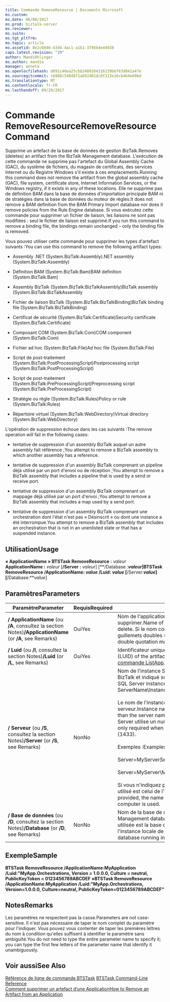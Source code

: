 ```yaml
---
title: Commande RemoveResource | Documents Microsoft
ms.custom: 
ms.date: 06/08/2017
ms.prod: biztalk-server
ms.reviewer: 
ms.suite: 
ms.tgt_pltfrm: 
ms.topic: article
ms.assetid: 8e2c6046-43d4-4ac1-a1b1-3795b4e44038
caps.latest.revision: "29"
author: MandiOhlinger
ms.author: mandia
manager: anneta
ms.openlocfilehash: d091c46ea25cbb2489264316239b6763d841a47e
ms.sourcegitcommit: cb908c540d8f1a692d01dc8f313e16cb4b4e696d
ms.translationtype: MT
ms.contentlocale: fr-FR
ms.lasthandoff: 09/20/2017
---
```

# <a name="removeresource-command"></a><span data-ttu-id="4d25e-102">Commande RemoveResource</span><span class="sxs-lookup"><span data-stu-id="4d25e-102">RemoveResource Command</span></span>
<span data-ttu-id="4d25e-103">Supprime un artefact de la base de données de gestion BizTalk.</span><span class="sxs-lookup"><span data-stu-id="4d25e-103">Removes (deletes) an artifact from the BizTalk Management database.</span></span> <span data-ttu-id="4d25e-104">L'exécution de cette commande ne supprime pas l'artefact du Global Assembly Cache (GAC), du système de fichiers, du magasin de certificats, des services Internet ou du Registre Windows s'il existe à ces emplacements.</span><span class="sxs-lookup"><span data-stu-id="4d25e-104">Running this command does not remove the artifact from the global assembly cache (GAC), file system, certificate store, Internet Information Services, or the Windows registry, if it exists in any of these locations.</span></span> <span data-ttu-id="4d25e-105">Elle ne supprime pas de définition BAM dans la base de données d'importation principale BAM ni de stratégies dans la base de données du moteur de règles.</span><span class="sxs-lookup"><span data-stu-id="4d25e-105">It does not remove a BAM definition from the BAM Primary Import database nor does it remove policies from the Rule Engine database.</span></span> <span data-ttu-id="4d25e-106">Si vous exécutez cette commande pour supprimer un fichier de liaison, les liaisons ne sont pas modifiées : seul le fichier de liaison est supprimé.</span><span class="sxs-lookup"><span data-stu-id="4d25e-106">If you run this command to remove a binding file, the bindings remain unchanged – only the binding file is removed.</span></span>  
  
 <span data-ttu-id="4d25e-107">Vous pouvez utiliser cette commande pour supprimer les types d'artefact suivants :</span><span class="sxs-lookup"><span data-stu-id="4d25e-107">You can use this command to remove the following artifact types:</span></span>  
  
-   <span data-ttu-id="4d25e-108">Assembly .NET (System.BizTalk:Assembly)</span><span class="sxs-lookup"><span data-stu-id="4d25e-108">.NET assembly (System.BizTalk:Assembly)</span></span>  
  
-   <span data-ttu-id="4d25e-109">Définition BAM (System.BizTalk:Bam)</span><span class="sxs-lookup"><span data-stu-id="4d25e-109">BAM definition (System.BizTalk:Bam)</span></span>  
  
-   <span data-ttu-id="4d25e-110">Assembly BizTalk (System.BizTalk:BizTalkAssembly)</span><span class="sxs-lookup"><span data-stu-id="4d25e-110">BizTalk assembly (System.BizTalk:BizTalkAssembly</span></span>  
  
-   <span data-ttu-id="4d25e-111">Fichier de liaison BizTalk (System.BizTalk:BizTalkBinding)</span><span class="sxs-lookup"><span data-stu-id="4d25e-111">BizTalk binding file (System.BizTalk:BizTalkBinding)</span></span>  
  
-   <span data-ttu-id="4d25e-112">Certificat de sécurité (System.BizTalk:Certificate)</span><span class="sxs-lookup"><span data-stu-id="4d25e-112">Security certificate (System.BizTalk:Certificate)</span></span>  
  
-   <span data-ttu-id="4d25e-113">Composant COM (System.BizTalk:Com)</span><span class="sxs-lookup"><span data-stu-id="4d25e-113">COM component (System.BizTalk:Com)</span></span>  
  
-   <span data-ttu-id="4d25e-114">Fichier ad hoc (System.BizTalk:File)</span><span class="sxs-lookup"><span data-stu-id="4d25e-114">Ad hoc file (System.BizTalk:File)</span></span>  
  
-   <span data-ttu-id="4d25e-115">Script de post-traitement (System.BizTalk:PostProcessingScript)</span><span class="sxs-lookup"><span data-stu-id="4d25e-115">Postprocessing script (System.BizTalk:PostProcessingScript)</span></span>  
  
-   <span data-ttu-id="4d25e-116">Script de post-traitement (System.BizTalk:PreProcessingScript)</span><span class="sxs-lookup"><span data-stu-id="4d25e-116">Preprocessing script (System.BizTalk:PreProcessingScript)</span></span>  
  
-   <span data-ttu-id="4d25e-117">Stratégie ou règle (System.BizTalk:Rules)</span><span class="sxs-lookup"><span data-stu-id="4d25e-117">Policy or rule (System.BizTalk:Rules)</span></span>  
  
-   <span data-ttu-id="4d25e-118">Répertoire virtuel (System.BizTalk:WebDirectory)</span><span class="sxs-lookup"><span data-stu-id="4d25e-118">Virtual directory (System.BizTalk:WebDirectory)</span></span>  
  
 <span data-ttu-id="4d25e-119">L'opération de suppression échoue dans les cas suivants :</span><span class="sxs-lookup"><span data-stu-id="4d25e-119">The remove operation will fail in the following cases:</span></span>  
  
-   <span data-ttu-id="4d25e-120">tentative de suppression d'un assembly BizTalk auquel un autre assembly fait référence ;</span><span class="sxs-lookup"><span data-stu-id="4d25e-120">You attempt to remove a BizTalk assembly to which another assembly has a reference.</span></span>  
  
-   <span data-ttu-id="4d25e-121">tentative de suppression d'un assembly BizTalk comprenant un pipeline déjà utilisé par un port d'envoi ou de réception ;</span><span class="sxs-lookup"><span data-stu-id="4d25e-121">You attempt to remove a BizTalk assembly that includes a pipeline that is used by a send or receive port.</span></span>  
  
-   <span data-ttu-id="4d25e-122">tentative de suppression d'un assembly BizTalk comprenant un mappage déjà utilisé par un port d'envoi ;</span><span class="sxs-lookup"><span data-stu-id="4d25e-122">You attempt to remove a BizTalk assembly that includes a map used by a send port.</span></span>  
  
-   <span data-ttu-id="4d25e-123">tentative de suppression d'un assembly BizTalk comprenant une orchestration dont l'état n'est pas « Désinscrit » ou dont une instance a été interrompue.</span><span class="sxs-lookup"><span data-stu-id="4d25e-123">You attempt to remove a BizTalk assembly that includes an orchestration that is not in an unenlisted state or that has a suspended instance.</span></span>  
  
## <a name="usage"></a><span data-ttu-id="4d25e-124">Utilisation</span><span class="sxs-lookup"><span data-stu-id="4d25e-124">Usage</span></span>  
 <span data-ttu-id="4d25e-125">**« ApplicationName » BTSTask RemoveResource :** *valeur* **ApplicationName :** *valeur* [**/Server :**  *valeur*] [**/Database :***valeur*]</span><span class="sxs-lookup"><span data-stu-id="4d25e-125">**BTSTask RemoveResource /ApplicationName:** *value* **/Luid:** *value* [**/Server:***value*] [**/Database:***value*]</span></span>  
  
## <a name="parameters"></a><span data-ttu-id="4d25e-126">Paramètres</span><span class="sxs-lookup"><span data-stu-id="4d25e-126">Parameters</span></span>  
  
|<span data-ttu-id="4d25e-127">Paramètre</span><span class="sxs-lookup"><span data-stu-id="4d25e-127">Parameter</span></span>|<span data-ttu-id="4d25e-128">Requis</span><span class="sxs-lookup"><span data-stu-id="4d25e-128">Required</span></span>|<span data-ttu-id="4d25e-129"> Description</span><span class="sxs-lookup"><span data-stu-id="4d25e-129">Description</span></span>|  
|---------------|--------------|-----------------|  
|<span data-ttu-id="4d25e-130">**/ ApplicationName** (ou **/A**, consultez la section Notes)</span><span class="sxs-lookup"><span data-stu-id="4d25e-130">**/ApplicationName** (or **/A**, see Remarks)</span></span>|<span data-ttu-id="4d25e-131">Oui</span><span class="sxs-lookup"><span data-stu-id="4d25e-131">Yes</span></span>|<span data-ttu-id="4d25e-132">Nom de l'application BizTalk contenant l'artefact de ressource à supprimer.</span><span class="sxs-lookup"><span data-stu-id="4d25e-132">Name of the BizTalk application containing the resource artifact to delete.</span></span> <span data-ttu-id="4d25e-133">Si le nom comprend des espaces, vous devez le placer entre guillemets doubles («).</span><span class="sxs-lookup"><span data-stu-id="4d25e-133">If the name includes spaces, you must enclose it with double quotation marks (").</span></span>|  
|<span data-ttu-id="4d25e-134">**/ Luid** (ou **/l**, consultez la section Notes)</span><span class="sxs-lookup"><span data-stu-id="4d25e-134">**/Luid** (or **/L**, see Remarks)</span></span>|<span data-ttu-id="4d25e-135">Oui</span><span class="sxs-lookup"><span data-stu-id="4d25e-135">Yes</span></span>|<span data-ttu-id="4d25e-136">Identificateur unique local (LUID) de l'artefact.</span><span class="sxs-lookup"><span data-stu-id="4d25e-136">Locally unique identifier (LUID) of the artifact.</span></span> <span data-ttu-id="4d25e-137">Vous pouvez obtenir l’identificateur LUID à l’aide de la [commande ListApp](../core/listapp-command.md).</span><span class="sxs-lookup"><span data-stu-id="4d25e-137">You can obtain the LUID by using the [ListApp Command](../core/listapp-command.md).</span></span>|  
|<span data-ttu-id="4d25e-138">**/ Serveur** (ou **/S**, consultez la section Notes)</span><span class="sxs-lookup"><span data-stu-id="4d25e-138">**/Server** (or **/S**, see Remarks)</span></span>|<span data-ttu-id="4d25e-139">Non</span><span class="sxs-lookup"><span data-stu-id="4d25e-139">No</span></span>|<span data-ttu-id="4d25e-140">Nom de l'instance SQL Server hébergeant la base de données de gestion BizTalk et indiqué sous la forme NomServeur\NomInstance,Port.</span><span class="sxs-lookup"><span data-stu-id="4d25e-140">Name of the SQL Server instance hosting the BizTalk Management database, in the form ServerName\InstanceName,Port.</span></span><br /><br /> <span data-ttu-id="4d25e-141">Le nom de l'instance est uniquement requis lorsqu'il est différent du nom du serveur.</span><span class="sxs-lookup"><span data-stu-id="4d25e-141">Instance name is only required when the instance name is different than the server name.</span></span> <span data-ttu-id="4d25e-142">Le port est uniquement requis lorsque le serveur SQL Server utilise un numéro de port autre que celui par défaut (1433).</span><span class="sxs-lookup"><span data-stu-id="4d25e-142">Port is only required when SQL Server uses a port number other than the default (1433).</span></span><br /><br /> <span data-ttu-id="4d25e-143">Exemples :</span><span class="sxs-lookup"><span data-stu-id="4d25e-143">Examples:</span></span><br /><br /> <span data-ttu-id="4d25e-144">Server=MyServer</span><span class="sxs-lookup"><span data-stu-id="4d25e-144">Server=MyServer</span></span><br /><br /> <span data-ttu-id="4d25e-145">Server=MyServer\MySQLServer,1533</span><span class="sxs-lookup"><span data-stu-id="4d25e-145">Server=MyServer\MySQLServer,1533</span></span><br /><br /> <span data-ttu-id="4d25e-146">Si vous n'indiquez pas de nom pour l'instance SQL Server, le nom d'instance utilisé est celui de l'instance SQL Server exécutée sur l'ordinateur local.</span><span class="sxs-lookup"><span data-stu-id="4d25e-146">If not provided, the name of the SQL Server instance running on the local computer is used.</span></span>|  
|<span data-ttu-id="4d25e-147">**/ Base de données** (ou **/D**, consultez la section Notes)</span><span class="sxs-lookup"><span data-stu-id="4d25e-147">**/Database** (or **/D**, see Remarks)</span></span>|<span data-ttu-id="4d25e-148">Non</span><span class="sxs-lookup"><span data-stu-id="4d25e-148">No</span></span>|<span data-ttu-id="4d25e-149">Nom de la base de données de gestion BizTalk.</span><span class="sxs-lookup"><span data-stu-id="4d25e-149">Name of the BizTalk Management database.</span></span> <span data-ttu-id="4d25e-150">Si vous ne l'indiquez pas, la base de données utilisée est la base de données de gestion BizTalk s'exécutant au sein de l'instance locale de SQL Server.</span><span class="sxs-lookup"><span data-stu-id="4d25e-150">If not specified, the BizTalk Management database running in the local instance of SQL Server is used.</span></span>|  
  
## <a name="sample"></a><span data-ttu-id="4d25e-151">Exemple</span><span class="sxs-lookup"><span data-stu-id="4d25e-151">Sample</span></span>  
 <span data-ttu-id="4d25e-152">**BTSTask RemoveResource /ApplicationName:MyApplication /Luid:"MyApp.Orchestrations, Version = 1.0.0.0, Culture = neutral, PublicKeyToken = 0123456789ABCDEF »**</span><span class="sxs-lookup"><span data-stu-id="4d25e-152">**BTSTask RemoveResource /ApplicationName:MyApplication /Luid:"MyApp.Orchestrations, Version=1.0.0.0, Culture=neutral, PublicKeyToken=0123456789ABCDEF"**</span></span>  
  
## <a name="remarks"></a><span data-ttu-id="4d25e-153">Notes</span><span class="sxs-lookup"><span data-stu-id="4d25e-153">Remarks</span></span>  
 <span data-ttu-id="4d25e-154">Les paramètres ne respectent pas la casse.</span><span class="sxs-lookup"><span data-stu-id="4d25e-154">Parameters are not case-sensitive.</span></span> <span data-ttu-id="4d25e-155">Il n'est pas nécessaire de taper le nom complet du paramètre pour l'indiquer. Vous pouvez vous contenter de taper les premières lettres du nom à condition qu'elles suffisent à identifier le paramètre sans ambiguïté.</span><span class="sxs-lookup"><span data-stu-id="4d25e-155">You do not need to type the entire parameter name to specify it; you can type the first few letters of the parameter name that identify it unambiguously.</span></span>  
  
## <a name="see-also"></a><span data-ttu-id="4d25e-156">Voir aussi</span><span class="sxs-lookup"><span data-stu-id="4d25e-156">See Also</span></span>  
 <span data-ttu-id="4d25e-157">[Référence de ligne de commande BTSTask](../core/btstask-command-line-reference.md) </span><span class="sxs-lookup"><span data-stu-id="4d25e-157">[BTSTask Command-Line Reference](../core/btstask-command-line-reference.md) </span></span>  
 [<span data-ttu-id="4d25e-158">Comment supprimer un artefact d’une Application</span><span class="sxs-lookup"><span data-stu-id="4d25e-158">How to Remove an Artifact from an Application</span></span>](../core/how-to-remove-an-artifact-from-an-application.md)